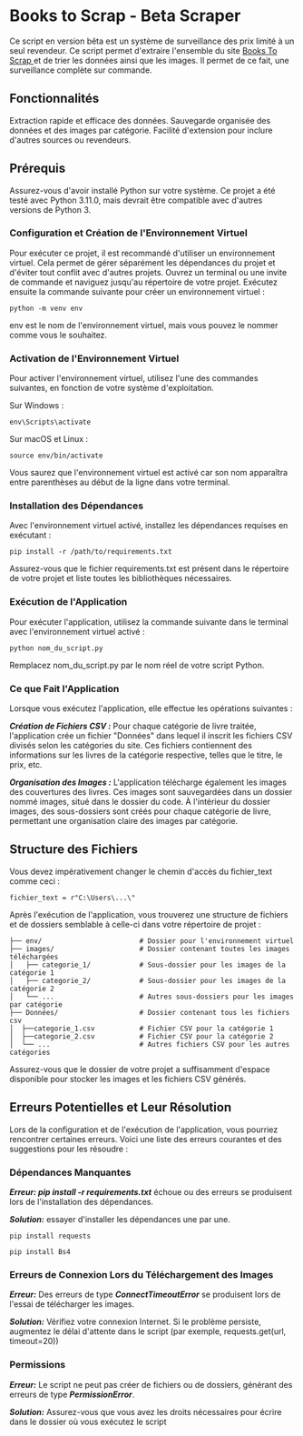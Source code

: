 # Books to Scrap - Beta Scraper 

Ce script en version bêta est un système de surveillance des prix limité à un seul revendeur. Ce script permet d'extraire l'ensemble du site [Books To Scrap ](https://books.toscrape.com/) et de trier les données ainsi que les images. Il permet de ce fait, une surveillance complète sur commande. 

## Fonctionnalités
Extraction rapide et efficace des données.
Sauvegarde organisée des données et des images par catégorie.
Facilité d'extension pour inclure d'autres sources ou revendeurs.

## Prérequis
Assurez-vous d'avoir installé Python sur votre système. Ce projet a été testé avec Python 3.11.0, mais devrait être compatible avec d'autres versions de Python 3.

###  Configuration et Création de l'Environnement Virtuel
Pour exécuter ce projet, il est recommandé d'utiliser un environnement virtuel. Cela permet de gérer séparément les dépendances du projet et d'éviter tout conflit avec d'autres projets.
Ouvrez un terminal ou une invite de commande et naviguez jusqu'au répertoire de votre projet. Exécutez ensuite la commande suivante pour créer un environnement virtuel :

`python -m venv env`

env est le nom de l'environnement virtuel, mais vous pouvez le nommer comme vous le souhaitez.

### Activation de l'Environnement Virtuel
Pour activer l'environnement virtuel, utilisez l'une des commandes suivantes, en fonction de votre système d'exploitation.

Sur Windows :

`env\Scripts\activate`

Sur macOS et Linux :

`source env/bin/activate`

Vous saurez que l'environnement virtuel est activé car son nom apparaîtra entre parenthèses au début de la ligne dans votre terminal.

### Installation des Dépendances
Avec l'environnement virtuel activé, installez les dépendances requises en exécutant :

`pip install -r /path/to/requirements.txt`

Assurez-vous que le fichier requirements.txt est présent dans le répertoire de votre projet et liste toutes les bibliothèques nécessaires.

### Exécution de l'Application
Pour exécuter l'application, utilisez la commande suivante dans le terminal avec l'environnement virtuel activé :

`python nom_du_script.py`

Remplacez nom_du_script.py par le nom réel de votre script Python.

###  Ce que Fait l'Application
Lorsque vous exécutez l'application, elle effectue les opérations suivantes :

***Création de Fichiers CSV :*** Pour chaque catégorie de livre traitée, l'application crée un fichier "Données" dans lequel il inscrit les fichiers CSV divisés selon les catégories du site. Ces fichiers contiennent des informations sur les livres de la catégorie respective, telles que le titre, le prix, etc.

***Organisation des Images :*** L'application télécharge également les images des couvertures des livres. Ces images sont sauvegardées dans un dossier nommé images, situé dans le dossier du code. À l'intérieur du dossier images, des sous-dossiers sont créés pour chaque catégorie de livre, permettant une organisation claire des images par catégorie.

## Structure des Fichiers
Vous devez impérativement changer le chemin d'accès du fichier_text comme ceci : 

`fichier_text = r"C:\Users\...\"`


Après l'exécution de l'application, vous trouverez une structure de fichiers et de dossiers semblable à celle-ci dans votre répertoire de projet :

```
├── env/                        # Dossier pour l'environnement virtuel
├── images/                     # Dossier contenant toutes les images téléchargées
│   ├── categorie_1/            # Sous-dossier pour les images de la catégorie 1
│   ├── categorie_2/            # Sous-dossier pour les images de la catégorie 2
│   └── ...                     # Autres sous-dossiers pour les images par catégorie
├── Données/                    # Dossier contenant tous les fichiers csv
│  ├──categorie_1.csv           # Fichier CSV pour la catégorie 1
│  ├──categorie_2.csv           # Fichier CSV pour la catégorie 2
│  └── ...                      # Autres fichiers CSV pour les autres catégories
```

Assurez-vous que le dossier de votre projet a suffisamment d'espace disponible pour stocker les images et les fichiers CSV générés.

## Erreurs Potentielles et Leur Résolution
Lors de la configuration et de l'exécution de l'application, vous pourriez rencontrer certaines erreurs. Voici une liste des erreurs courantes et des suggestions pour les résoudre :

### Dépendances Manquantes
***Erreur: pip install -r requirements.txt*** échoue ou des erreurs se produisent lors de l'installation des dépendances.

***Solution:*** essayer d'installer les dépendances une par une. 

`pip install requests`

`pip install Bs4`

### Erreurs de Connexion Lors du Téléchargement des Images
***Erreur:*** Des erreurs de type ***ConnectTimeoutError*** se produisent lors de l'essai de télécharger les images.

***Solution:*** Vérifiez votre connexion Internet. Si le problème persiste, augmentez le délai d'attente dans le script (par exemple, requests.get(url, timeout=20))

### Permissions 
***Erreur:*** Le script ne peut pas créer de fichiers ou de dossiers, générant des erreurs de type ***PermissionError***.

***Solution:*** Assurez-vous que vous avez les droits nécessaires pour écrire dans le dossier où vous exécutez le script




